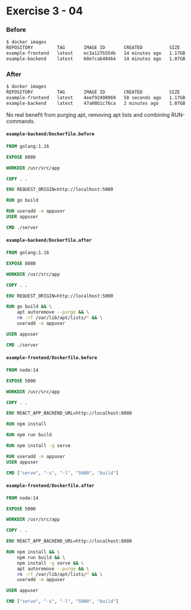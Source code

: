 # Exercise 3 - 04

### Before
```bash
$ docker images
REPOSITORY         TAG       IMAGE ID       CREATED          SIZE
example-frontend   latest    ec3a127b554b   14 minutes ago   1.17GB
example-backend    latest    60e7cab48464   14 minutes ago   1.07GB
```

### After
```bash
$ docker images
REPOSITORY         TAG       IMAGE ID       CREATED          SIZE
example-frontend   latest    4eef92498969   58 seconds ago   1.17GB
example-backend    latest    47a00b1c76ca   2 minutes ago    1.07GB
```

No real benefit from purging apt, removing apt lists and combining RUN-commands.

#### **`example-backend/Dockerfile.before`**
```Dockerfile
FROM golang:1.16

EXPOSE 8080

WORKDIR /usr/src/app

COPY . .

ENV REQUEST_ORIGIN=http://localhost:5000

RUN go build

RUN useradd -m appuser
USER appuser

CMD ./server
```

#### **`example-backend/Dockerfile.after`**
```Dockerfile
FROM golang:1.16

EXPOSE 8080

WORKDIR /usr/src/app

COPY . .

ENV REQUEST_ORIGIN=http://localhost:5000

RUN go build && \
    apt autoremove --purge && \
    rm -rf /var/lib/apt/lists/* && \
    useradd -m appuser

USER appuser

CMD ./server
```

#### **`example-frontend/Dockerfile.before`**
```Dockerfile
FROM node:14

EXPOSE 5000

WORKDIR /usr/src/app

COPY . .

ENV REACT_APP_BACKEND_URL=http://localhost:8080

RUN npm install

RUN npm run build

RUN npm install -g serve

RUN useradd -m appuser
USER appuser

CMD ["serve", "-s", "-l", "5000", "build"]
```

#### **`example-frontend/Dockerfile.after`**
```Dockerfile
FROM node:14

EXPOSE 5000

WORKDIR /usr/src/app

COPY . .

ENV REACT_APP_BACKEND_URL=http://localhost:8080

RUN npm install && \
    npm run build && \
    npm install -g serve && \
    apt autoremove --purge && \
    rm -rf /var/lib/apt/lists/* && \
    useradd -m appuser

USER appuser

CMD ["serve", "-s", "-l", "5000", "build"]
```
